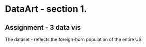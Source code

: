 # DataArt - section 1. 
## Assignment - 3 data vis

The dataset - reflects the foreign-born population of the entire US
